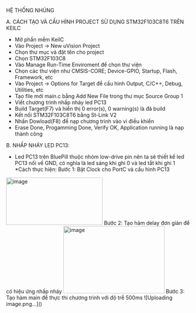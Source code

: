 HỆ THỐNG NHÚNG

A. CÁCH TẠO VÀ CẤU HÌNH PROJECT SỬ DỤNG STM32F103C8T6 TRÊN KEILC
- Mở phần mềm KeilC
- Vào Project -> New uVision Project
- Chọn thư mục và đặt tên cho project
- Chọn STM32F103C8
- Vào Manage Run-Time Enviroment để chọn thư viện
- Chọn các thư viện như CMSIS-CORE; Device-GPIO, Startup, Flash, Framework, etc
- Vào Project -> Options for Target để cấu hình Output, C/C++, Debug, Utilities, etc
- Tạo file mới main.c bằng Add New File trong thư mục Source Group 1
- Viết chương trình nhấp nháy led PC13
- Build Target(F7) và hiển thị 0 error(s), 0 warning(s) là đã build
- Kết nối STM32F103C8T6 bằng St-Link V2
- Nhấn Dowload(F8) để nạp chương trình vào vi điều khiển
- Erase Done, Progamming Done, Verify OK, Application running là nạp thành công

B. NHẤP NHÁY LED PC13:
- Led PC13 trên BluePill thuộc nhóm low-drive pin nên ta sẽ thiết kế led PC13 nối về GND, có nghĩa là led sáng khi ghi 0 và led tắt khi ghi 1
*Cách thực hiện:
Bước 1: Bật Clock cho PortC và cấu hình PC13
<img width="261" height="128" alt="image" src="https://github.com/user-attachments/assets/8c9c8240-189b-4964-b37b-213959c388cb" />
Bước 2: Tạo hàm delay đơn giản để có hiệu ứng nhấp nháy
<img width="274" height="182" alt="image" src="https://github.com/user-attachments/assets/118b62c4-7ba2-44a3-8118-444f376478be" />
Bước 3: Tạo hàm main để thực thi chương trình với độ trễ 500ms
![Uploading image.png…]()







